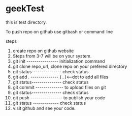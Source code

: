 # geekTest

this is test directory.

To push repo on github use gitbash or command line

steps
1. create repo on github website
2. Steps from 3-7 will be on your system.
3. git init ---------------- initialization command
4. git clone repo_url, clone repo on your prefered directory
5. git status--------------- check status   
6. git add .  -------------- ( . )<--dot to add all files
7. git status--------------- check status 
8. git commit -------------- to upload files on git
9. git status--------------- check status 
10. git push ---------------- to publish your code
11. git status ------------- check status 
12. visit github and see your code.
